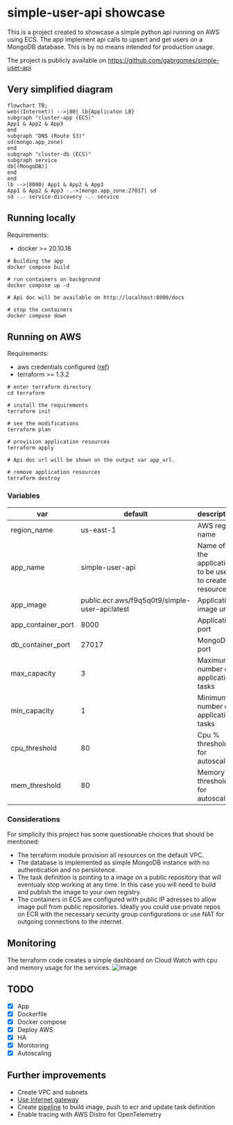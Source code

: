 # simple-user-api showcase
This is a project created to showcase a simple python api running on AWS using ECS. The app implement api calls to upsert and get users on a MongoDB database. This is by no means intended for production usage.

The project is publicly available on https://github.com/gabrgomes/simple-user-api


## Very simplified diagram
```mermaid
flowchart TB;
web((Internet)) -->|80| lb{Applicaton LB}
subgraph "cluster-app (ECS)"
App1 & App2 & App3
end
subgraph "DNS (Route 53)"
sd(mongo.app_zone)
end
subgraph "cluster-db (ECS)"
subgraph service
db[(MongoDB)]
end
end
lb -->|8000| App1 & App2 & App3
App1 & App2 & App3 -.->|mongo.app_zone:27017| sd
sd -.- service-discovery -.- service
```

## Running locally
Requirements:
- docker >= 20.10.18
  
```shell
# Building the app
docker compose build 

# run containers on background
docker compose up -d

# Api doc will be available on http://localhost:8000/docs

# stop the containers
docker compose down
```

## Running on AWS
Requirements:
- aws credentials configured ([ref](https://registry.terraform.io/providers/hashicorp/aws/latest/docs#authentication-and-configuration))
- terraform >= 1.3.2

```shell
# enter terraform directory
cd terraform

# install the requirements
terraform init

# see the modifications 
terraform plan

# provision application resources
terraform apply

# Api doc url will be shown on the output var app_url.

# remove application resources
terraform destroy
```

### Variables
| var | default  | description |
|---|---|---|
| region_name  | us-east-1  | AWS region name  |
|  app_name |  simple-user-api |  Name of the application to be used to create resources. |
|  app_image | public.ecr.aws/f9q5q0t9/simple-user-api:latest  | Application image url |
|  app_container_port |  8000 | Application port |
|  db_container_port |  27017 | MongoDB port |
|  max_capacity |  3 | Maximum number of application tasks |
|  min_capacity |  1 | Minimum number of application tasks |
|  cpu_threshold |  80 | Cpu % threshold for autoscaling |
|  mem_threshold |  80 | Memory % threshold for autoscaling |

### Considerations
For simplicity this project has some questionable choices that should be mentioned:
- The terraform module provision all resources on the default VPC.
- The database is implemented as simple MongoDB instance with no authentication and no persistence.
- The task definition is pointing to a image on a public repository that will eventualy stop working at any time. In this case you will need to build and publish the image to your own registry.
- The containers in ECS are configured with public IP adresses to allow image pull from public repositories. Ideally you could use private repos on ECR with the necessary security group configurations or use NAT for outgoing connections to the internet.


## Monitoring 
The terraform code creates a simple dashboard on Cloud Watch with cpu and memory usage for the services.
![image](https://user-images.githubusercontent.com/8647236/203460099-c0187f4f-a0b8-4f28-975d-9f1b370aeb35.png)


## TODO
- [x] App
- [x] Dockerfile
- [x] Docker compose
- [x] Deploy AWS
- [x] HA
- [x] Monitoring
- [x] Autoscaling
  
## Further improvements
- Create VPC and subnets
- [Use Internet gateway](https://engineering.finleap.com/posts/2020-02-20-ecs-fargate-terraform/)
- Create [pipeline](https://engineering.finleap.com/posts/2020-02-20-ecs-fargate-terraform/) to build image, push to ecr and update task definition
- Enable tracing with AWS Distro for OpenTelemetry
